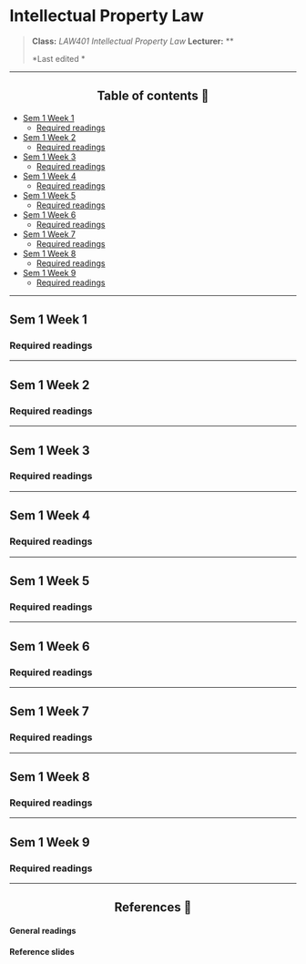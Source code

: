 <h1>Intellectual Property Law</h1>

> **Class:** *LAW401 Intellectual Property Law*
> **Lecturer:** **
> 
> *Last edited *

---

<h2 align="center">Table of contents 📑</h2>

<!-- vim-markdown-toc GFM -->

* [Sem 1 Week 1](#sem-1-week-1)
    * [Required readings](#required-readings)
* [Sem 1 Week 2](#sem-1-week-2)
    * [Required readings](#required-readings-1)
* [Sem 1 Week 3](#sem-1-week-3)
    * [Required readings](#required-readings-2)
* [Sem 1 Week 4](#sem-1-week-4)
    * [Required readings](#required-readings-3)
* [Sem 1 Week 5](#sem-1-week-5)
    * [Required readings](#required-readings-4)
* [Sem 1 Week 6](#sem-1-week-6)
    * [Required readings](#required-readings-5)
* [Sem 1 Week 7](#sem-1-week-7)
    * [Required readings](#required-readings-6)
* [Sem 1 Week 8](#sem-1-week-8)
    * [Required readings](#required-readings-7)
* [Sem 1 Week 9](#sem-1-week-9)
    * [Required readings](#required-readings-8)

<!-- vim-markdown-toc -->

---

## Sem 1 Week 1

### Required readings

---

## Sem 1 Week 2

### Required readings

---

## Sem 1 Week 3

### Required readings

---

## Sem 1 Week 4

### Required readings

---

## Sem 1 Week 5
 
### Required readings

---

## Sem 1 Week 6

### Required readings

---

## Sem 1 Week 7

### Required readings

---

## Sem 1 Week 8

### Required readings

---
 
## Sem 1 Week 9

### Required readings

---

<h2 align="center">References 🧾</h2>

<h4>General readings</h4>

<h4>Reference slides</h4>

